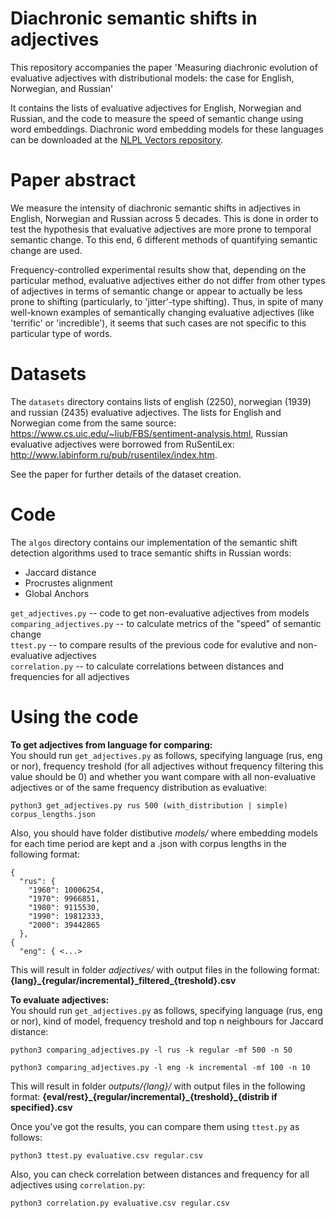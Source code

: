 # Diachronic semantic shifts in adjectives

This repository accompanies the paper 'Measuring diachronic evolution of evaluative adjectives with distributional models: the case for English, Norwegian, and Russian'

It contains the lists of evaluative adjectives for English, Norwegian and Russian, and the code to measure the speed of semantic change using word embeddings. Diachronic word embedding models for these languages can be downloaded at the [NLPL Vectors repository](http://vectors.nlpl.eu/repository/).



# Paper abstract

We measure the intensity of diachronic semantic shifts in adjectives in English, Norwegian and Russian across 5 decades. This is done in order to test the hypothesis that evaluative adjectives are more prone to temporal semantic change. To this end, 6 different methods of quantifying semantic change are used.

Frequency-controlled experimental results show that, depending on the particular method, evaluative adjectives either do not differ from other types of adjectives in terms of semantic change or appear to actually be less prone to shifting (particularly, to 'jitter'-type shifting). Thus, in spite of many well-known examples of semantically changing evaluative adjectives (like 'terrific' or 'incredible'), it seems that such cases are not specific to this particular type of words.

# Datasets

The `datasets` directory contains lists of english (2250), norwegian (1939) and russian (2435) evaluative adjectives. The lists for English and Norwegian come from the  same  source: https://www.cs.uic.edu/~liub/FBS/sentiment-analysis.html, Russian evaluative adjectives were borrowed from RuSentiLex: http://www.labinform.ru/pub/rusentilex/index.htm.  

See the paper for further details of the dataset creation.


# Code

The `algos` directory contains our implementation of the semantic shift detection algorithms 
used to trace semantic shifts in Russian words:

- Jaccard distance
- Procrustes alignment
- Global Anchors

`get_adjectives.py` -- code to get non-evaluative adjectives from models  
`comparing_adjectives.py` -- to calculate metrics of the "speed" of semantic change  
`ttest.py` -- to compare results of the previous code for evalutive and non-evaluative adjectives  
`correlation.py` -- to calculate correlations between distances and frequencies for all adjectives  


# Using the code

**To get adjectives from language for comparing:**  
You should run `get_adjectives.py` as follows, specifying language (rus, eng or nor), frequency treshold (for all adjectives without frequency filtering this value should be 0) and whether you want compare with all non-evaluative adjectives or of the same frequency distribution as evaluative:  

```
python3 get_adjectives.py rus 500 (with_distribution | simple) corpus_lengths.json
```

Also, you should have folder distibutive _models/_ where embedding models for each time period are kept and a .json with corpus lengths in the following format:  

```
{
  "rus": {
    "1960": 10006254,
    "1970": 9966851,
    "1980": 9115530,
    "1990": 19812333,
    "2000": 39442865
  },
{
  "eng": { <...>
```

This will result in folder _adjectives/_ with output files in the following format: **{lang}\_{regular/incremental}\_filtered\_{treshold}.csv**

**To evaluate adjectives:**  
You should run `get_adjectives.py` as follows, specifying language (rus, eng or nor), kind of model, frequency treshold and top n neighbours for Jaccard distance:  

```
python3 comparing_adjectives.py -l rus -k regular -mf 500 -n 50

python3 comparing_adjectives.py -l eng -k incremental -mf 100 -n 10
```

This will result in folder _outputs/{lang}/_ with output files in the following format: **{eval/rest}\_{regular/incremental}\_{treshold}\_{distrib if specified}.csv**  



Once you've got the results, you can compare them using `ttest.py` as follows:

```
python3 ttest.py evaluative.csv regular.csv
```


Also, you can check correlation between distances and frequency for all adjectives using `correlation.py`:

```
python3 correlation.py evaluative.csv regular.csv
```

